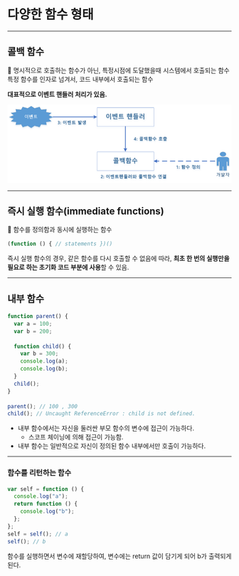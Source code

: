 # 다양한 함수 형태

---

## 콜백 함수

<aside>
📌 명시적으로 호출하는 함수가 아닌, 특정시점에 도달했을때 시스템에서 호출되는 함수
특정 함수를 인자로 넘겨서, 코드 내부에서 호출되는 함수

**대표적으로 이벤트 핸들러 처리가 있음.**

</aside>

![콜백 함수](./Untitled.png)

---

## 즉시 실행 함수(immediate functions)

<aside>
📌 함수를 정의함과 동시에 실행하는 함수

</aside>

```jsx
(function () { // statements })()
```

즉시 실행 함수의 경우, 같은 함수를 다시 호출할 수 없음에 따라, **최초 한 번의 실행만을 필요로 하는 초기화 코드 부분에 사용**할 수 있음.

---

## 내부 함수

```jsx
function parent() {
  var a = 100;
  var b = 200;

  function child() {
    var b = 300;
    console.log(a);
    console.log(b);
  }
  child();
}

parent(); // 100 , 300
child(); // Uncaught ReferenceError : child is not defined.
```

- 내부 함수에서는 자신을 둘러싼 부모 함수의 변수에 접근이 가능하다.
  - 스코프 체이닝에 의해 접근이 가능함.
- 내부 함수는 일반적으로 자신이 정의된 함수 내부에서만 호출이 가능하다.

---

### 함수를 리턴하는 함수

```jsx
var self = function () {
  console.log("a");
  return function () {
    console.log("b");
  };
};
self = self(); // a
self(); // b
```

함수를 실행하면서 변수에 재할당하여, 변수에는 return 값이 담기게 되어 b가 출력되게 된다.
